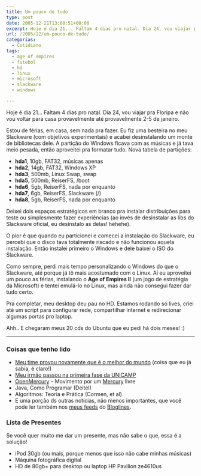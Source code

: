 ```yaml
---
title: Um pouco de tudo
type: post
date: 2005-12-21T13:08:51+00:00
excerpt: Hoje é dia 21... Faltam 4 dias pro natal. Dia 24, vou viajar pra Floripa e não vou voltar para casa provavelmente até provavelmente 2-5 de janeiro.
url: /2005/12/um-pouco-de-tudo/
categorias:
  - Cotidiano
tags:
  - age of empires
  - futebol
  - hd
  - linux
  - microsoft
  - slackware
  - windows

---
```

Hoje é dia 21… Faltam 4 dias pro natal. Dia 24, vou viajar pra Floripa e não vou voltar para casa provavelmente até provavelmente 2-5 de janeiro.

Estou de férias, em casa, sem nada pra fazer. Eu fiz uma besteira no meu Slackware (com objetivos experimentais) e acabei desinstalando um monte de bibliotecas dele. A partição do Windows ficava com as músicas e já tava meio pesada, então aproveitei pra formatar tudo. Nova tabela de partições:

  * **hda1**, 10gb, FAT32, músicas apenas
  * **hda2**, 14gb, FAT32, Windows XP
  * **hda3**, 500mb, Linux Swap, swap
  * **hda5**, 500mb, ReiserFS, /boot
  * **hda6**, 5gb, ReiserFS, nada por enquanto
  * **hda7**, 6gb, ReiserFS, Slackware (/)
  * **hda8**, 5gb, ReiserFS, nada por enquanto

Deixei dois espaços estratégicos em branco pra instalar distribuições para teste ou simplesmente fazer experiências (ao invés de desinstalar as libs do Slackware oficial, eu desinstalo as delas! hehehe).

O pior é que quando eu particionei e comecei a instalação do Slackware, eu percebi que o disco tava totalmente riscado e não funcionou aquela instalação. Então instalei primeiro o Windows e dele baixei o ISO do Slackware.

Como sempre, perdi mais tempo personalizando o Windows do que o Slackware, até porque já tô mais acostumado com o Linux. Aí eu aproveitei um pouco as férias, instalando o **Age of Empires II** (um jogo de estratégia da Microsoft) e tentei emulá-lo no Linux, mas ainda não consegui fazer dar tudo certo.

Pra completar, meu desktop deu pau no HD. Estamos rodando só lives, criei até um script para configurar rede, compartilhar internet e redirecionar algumas portas pro laptop.

Ahh.. E chegaram meus 20 cds do Ubuntu que eu pedi há dois meses! :)

* * *

### Coisas que tenho lido

  * [Meu time provou novamente que é o melhor do mundo][2] (coisa que eu já sabia, é claro!)
  * [Meu irmão passou na primeira fase da UNICAMP][3]
  * [OpenMercury][4] – Movimento por um [Mercury][5] livre
  * Java, Como Programar (Deitel)
  * Algoritmos: Teoria e Prática (Cormen, et al)
  * E uma porção ds outras notícias, não menos importantes, que você pode ler também nos [meus feeds][6] do [Bloglines][7].

### Lista de Presentes

Se você quer muito me dar um presente, mas não sabe o que, essa é a solução!

  * iPod 30gb (ou mais, porque menos que isso não cabe minhas músicas)
  * Máquina fotográfica digital
  * HD de 80gb+ para desktop ou laptop HP Pavilion ze4610us

 [2]: http://esportes.terra.com.br/futebol/mundialdeclubes2005
 [3]: http://brunomadeira.blogspot.com/2005/12/passei.html
 [4]: http://openmercury.blogspot.com/
 [5]: http://www.mercury.to
 [6]: http://www.bloglines.com/public/tmadeira
 [7]: http://www.bloglines.com

